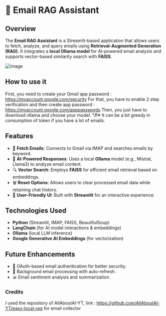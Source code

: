 # 📧 Email RAG Assistant

## Overview
The **Email RAG Assistant** is a Streamlit-based application that allows users to fetch, analyze, and query emails using **Retrieval-Augmented Generation (RAG)**. It integrates a **local Ollama model** for AI-powered email analysis and supports vector-based similarity search with **FAISS**.

![image](https://github.com/user-attachments/assets/94fa4b3e-caa6-42e9-bc21-3ee8ff865f3d)

## How to use it
First, you need to create your Gmail app password : https://myaccount.google.com/security 
For that, you have to enable 2 step verification and then create app password : https://myaccount.google.com/apppasswords
Then,  you just have to download ollama and choose your model. ***/!\*** It can be a bit greedy in consumption of token if you have a lot of emails. 


## Features
- 📩 **Fetch Emails**: Connects to Gmail via IMAP and searches emails by keyword.
- 🧠 **AI-Powered Responses**: Uses a local **Ollama** model (e.g., Mistral, Llama3) to analyze email content.
- 🔍 **Vector Search**: Employs **FAISS** for efficient email retrieval based on embeddings.
- 🗑 **Reset Options**: Allows users to clear processed email data while retaining chat history.
- 🎨 **User-Friendly UI**: Built with **Streamlit** for an interactive experience.

## Technologies Used
- **Python** (Streamlit, IMAP, FAISS, BeautifulSoup)
- **LangChain** (for AI model interactions & embeddings)
- **Ollama** (local LLM inference)
- **Google Generative AI Embeddings** (for vectorization)

## Future Enhancements
- 📌 OAuth-based email authentication for better security.
- 🔄 Background email processing with auto-refresh.
- 📊 Email sentiment analysis and summarization.

### Credits

I used the repository of AllAboutAI-YT, link : https://github.com/AllAboutAI-YT/easy-local-rag for email collector
